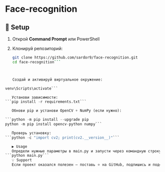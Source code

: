 # Face-recognition

## 🚀 Setup

1. Открой **Command Prompt** или PowerShell  
2. Клонируй репозиторий:

   ```bash
   git clone https://github.com/sardor9/face-recognition.git
   cd face-recognition```
   


   Создай и активируй виртуальное окружение:
```python -m venv venv
venv\Scripts\activate```

   Установи зависимости:
```pip install -r requirements.txt```

   Обнови pip и установи OpenCV + NumPy (если нужно):

```python -m pip install --upgrade pip
python -m pip install opencv-python numpy```

   Проверь установку:
```python -c "import cv2; print(cv2.__version__)"```

   ▶️ Usage
   Определи нужные параметры в main.py и запусти через командную строку:
```python main.py```
   💡 Support
   Если проект оказался полезен — поставь ⭐️ на GitHub, подпишись и поделись 🙏
